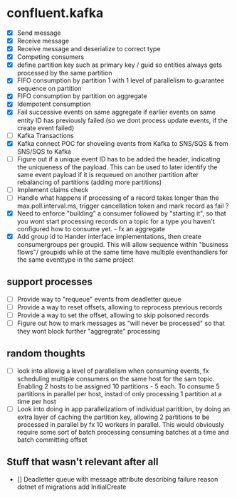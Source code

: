 # confluent.kafka

- [x] Send message
- [x] Receive message
- [x] Receive message and deserialize to correct type
- [x] Competing consumers
- [x] define partition key such as primary key / guid so entities always gets processed by the same partition
- [x] FIFO consumption by partition 1 with 1 level of parallelism to guarantee sequence on partition
- [x] FIFO consumption by partition on aggregate
- [X] Idempotent consumption
- [x] Fail successive events on same aggregate if earlier events on same entity ID has previously failed (so we dont process update events, if the create event failed)
- [ ] Kafka Transactions
- [x] Kafka connect POC for shoveling events from Kafka to SNS/SQS & from SNS/SQS to Kafka
- [ ] Figure out if a unique event ID has to be added the header, indicating the uniqueness of the payload. This can be used to later identify the same event payload if it is requeued on another partition after rebalancing of partitions (adding more partitions)
- [ ] Implement claims check
- [ ] Handle what happens if processing of a record takes longer than the max.poll.interval.ms, trigger cancellation token and mark record as fail ?
- [x] Need to enforce "building" a consumer followed by "starting it", so that you wont start processing records on a topic for a type you haven't configured how to consume yet. - fx an aggregate
- [x] Add group id to Hander interface implementations, then create consumergroups per groupid. This will allow sequence within "business flows"/ groupids while at the same time have multiple eventhandlers for the same eventtype in the same project

## support processes
- [ ] Provide way to "requeue" events from deadletter queue
- [ ] Provide a way to reset offsets, allowing to reprocess previous records
- [ ] Provide a way to set the offset, allowing to skip poisoned records
- [ ] Figure out how to mark messages as "will never be processed" so that they wont block further "aggregrate" processing

## random thoughts
- [ ] look into allowig a level of parallelism when consuming events, fx scheduling multiple consumers on the same host for the sam topic. Enabling 2 hosts to be assigned 10 partitions - 5 each. To consume 5 partitions in parallel per host, instad of only processing 1 partition at a time per host
- [ ] Look into doing in app parallelizatiom of individual paritition, by doing an extra layer of caching the partition key, allowing 2 partitions to be processed in parallel by fx 10 workers in parallel. This would obviously require some sort of batch processing consuming batches at a time and batch committing offset

## Stuff that wasn't relevant after all
- [] Deadletter queue with message attribute describing failure reason
dotnet ef migrations add InitialCreate
